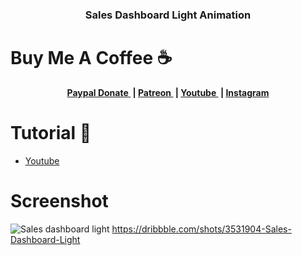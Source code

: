 <h3 align="center">Sales Dashboard Light Animation</h3>

# Buy Me A Coffee ☕
<p align="center">
	<b>
		<a href="https://www.paypal.me/am523">
			Paypal Donate
		</a>&nbsp;|
		<a href="https://www.patreon.com/user/creators?u=43122521">
			Patreon
		</a>&nbsp;|
		<a href="https://www.youtube.com/channel/UCwI8AQlBewsdxbyk2r4n9CQ">
			Youtube
		</a>&nbsp;|
		<a href="https://www.instagram.com/0x0000523am/">
			Instagram
		</a>
	</b>
  </p>
  


# Tutorial 📸
- <a href="https://youtu.be/EfvT9FNPIB0">
			Youtube
		</a> 

# Screenshot
![Sales dashboard light](https://user-images.githubusercontent.com/61135648/95955536-2e67cc80-0e27-11eb-9b82-96abe45c4c87.gif)
https://dribbble.com/shots/3531904-Sales-Dashboard-Light

